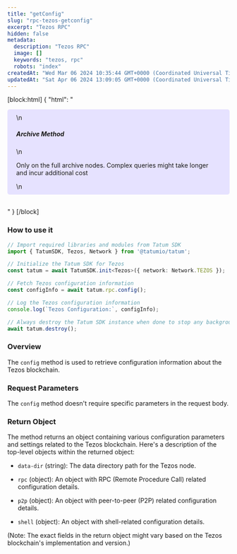 ```yaml
---
title: "getConfig"
slug: "rpc-tezos-getconfig"
excerpt: "Tezos RPC"
hidden: false
metadata: 
  description: "Tezos RPC"
  image: []
  keywords: "tezos, rpc"
  robots: "index"
createdAt: "Wed Mar 06 2024 10:35:44 GMT+0000 (Coordinated Universal Time)"
updatedAt: "Sat Apr 06 2024 13:09:05 GMT+0000 (Coordinated Universal Time)"
---
```

[block:html]
{
  "html": "<div style="padding: 10px 20px; border-radius: 5px; background-color: #e6e2ff; margin: 0 0 30px 0;">\n  <h5>Archive Method</h5>\n  <p>Only on the full archive nodes. Complex queries might take longer and incur additional cost</p>\n</div>"
}
[/block]


### How to use it

```typescript
// Import required libraries and modules from Tatum SDK
import { TatumSDK, Tezos, Network } from '@tatumio/tatum';

// Initialize the Tatum SDK for Tezos
const tatum = await TatumSDK.init<Tezos>({ network: Network.TEZOS });

// Fetch Tezos configuration information
const configInfo = await tatum.rpc.config();

// Log the Tezos configuration information
console.log(`Tezos Configuration:`, configInfo);

// Always destroy the Tatum SDK instance when done to stop any background processes
await tatum.destroy();
```

### Overview

The `config` method is used to retrieve configuration information about the Tezos blockchain.

### Request Parameters

The `config` method doesn't require specific parameters in the request body.

### Return Object

The method returns an object containing various configuration parameters and settings related to the Tezos blockchain. Here's a description of the top-level objects within the returned object:

- `data-dir` (string): The data directory path for the Tezos node.

- `rpc` (object): An object with RPC (Remote Procedure Call) related configuration details.

- `p2p` (object): An object with peer-to-peer (P2P) related configuration details.

- `shell` (object): An object with shell-related configuration details.

(Note: The exact fields in the return object might vary based on the Tezos blockchain's implementation and version.)
